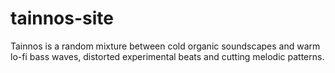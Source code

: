 # tainnos-site
Tainnos is a random mixture between cold organic soundscapes and warm lo-fi bass waves, distorted experimental beats and cutting melodic patterns.

